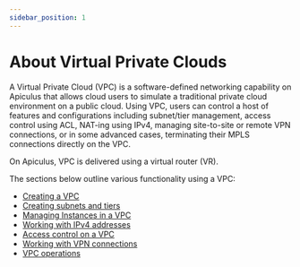 ```yaml
---
sidebar_position: 1
---
```

# About Virtual Private Clouds

A Virtual Private Cloud (VPC) is a software-defined networking capability on Apiculus that allows cloud users to simulate a traditional private cloud environment on a public cloud. Using VPC, users can control a host of features and configurations including subnet/tier management, access control using ACL, NAT-ing using IPv4, managing site-to-site or remote VPN connections, or in some advanced cases, terminating their MPLS connections directly on the VPC.

On Apiculus, VPC is delivered using a virtual router (VR).

The sections below outline various functionality using a VPC:

- [Creating a VPC](CreateListandViewVPCs)
- [Creating subnets and tiers](CreatingVPCSubnetsTiers)
- [Managing Instances in a VPC](ManagingVPCInstances)
- [Working with IPv4 addresses](IPv4AddressesandVPC)
- [Access control on a VPC](ManagingAccessControlonVPCSubnets)
- [Working with VPN connections](WorkingwithVPNConnectionsinaVPC)
- [VPC operations](VPCManagementandBasicOperations)
